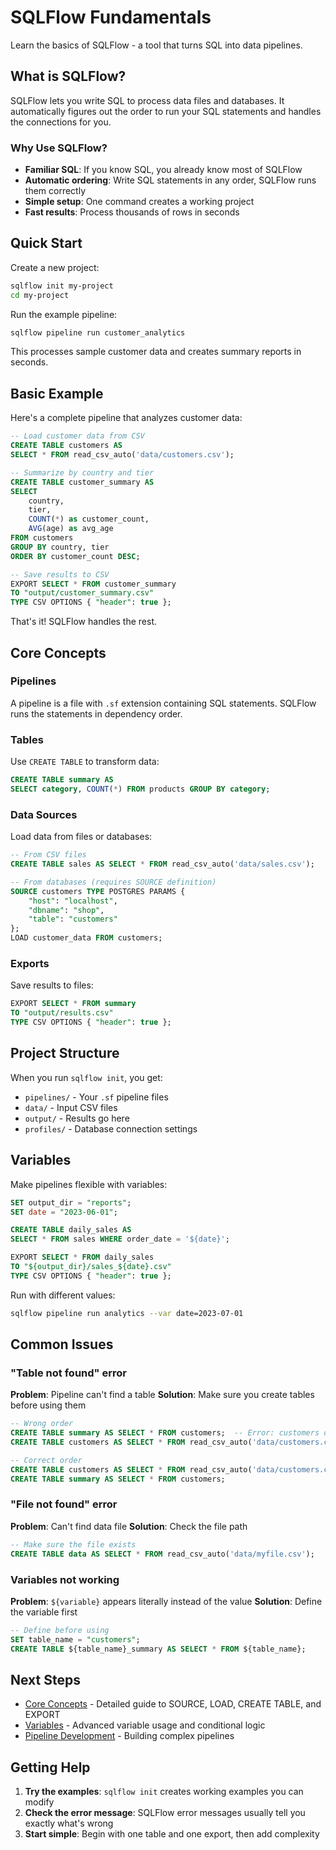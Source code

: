 # SQLFlow Fundamentals

Learn the basics of SQLFlow - a tool that turns SQL into data pipelines.

## What is SQLFlow?

SQLFlow lets you write SQL to process data files and databases. It automatically figures out the order to run your SQL statements and handles the connections for you.

### Why Use SQLFlow?
- **Familiar SQL**: If you know SQL, you already know most of SQLFlow
- **Automatic ordering**: Write SQL statements in any order, SQLFlow runs them correctly
- **Simple setup**: One command creates a working project
- **Fast results**: Process thousands of rows in seconds

## Quick Start

Create a new project:
```bash
sqlflow init my-project
cd my-project
```

Run the example pipeline:
```bash
sqlflow pipeline run customer_analytics
```

This processes sample customer data and creates summary reports in seconds.

## Basic Example

Here's a complete pipeline that analyzes customer data:

```sql
-- Load customer data from CSV
CREATE TABLE customers AS
SELECT * FROM read_csv_auto('data/customers.csv');

-- Summarize by country and tier
CREATE TABLE customer_summary AS
SELECT 
    country,
    tier,
    COUNT(*) as customer_count,
    AVG(age) as avg_age
FROM customers
GROUP BY country, tier
ORDER BY customer_count DESC;

-- Save results to CSV
EXPORT SELECT * FROM customer_summary
TO "output/customer_summary.csv"
TYPE CSV OPTIONS { "header": true };
```

That's it! SQLFlow handles the rest.

## Core Concepts

### Pipelines
A pipeline is a file with `.sf` extension containing SQL statements. SQLFlow runs the statements in dependency order.

### Tables
Use `CREATE TABLE` to transform data:
```sql
CREATE TABLE summary AS
SELECT category, COUNT(*) FROM products GROUP BY category;
```

### Data Sources
Load data from files or databases:
```sql
-- From CSV files
CREATE TABLE sales AS SELECT * FROM read_csv_auto('data/sales.csv');

-- From databases (requires SOURCE definition)
SOURCE customers TYPE POSTGRES PARAMS {
    "host": "localhost",
    "dbname": "shop", 
    "table": "customers"
};
LOAD customer_data FROM customers;
```

### Exports
Save results to files:
```sql
EXPORT SELECT * FROM summary
TO "output/results.csv"
TYPE CSV OPTIONS { "header": true };
```

## Project Structure

When you run `sqlflow init`, you get:
- `pipelines/` - Your `.sf` pipeline files
- `data/` - Input CSV files  
- `output/` - Results go here
- `profiles/` - Database connection settings

## Variables

Make pipelines flexible with variables:

```sql
SET output_dir = "reports";
SET date = "2023-06-01";

CREATE TABLE daily_sales AS
SELECT * FROM sales WHERE order_date = '${date}';

EXPORT SELECT * FROM daily_sales
TO "${output_dir}/sales_${date}.csv"
TYPE CSV OPTIONS { "header": true };
```

Run with different values:
```bash
sqlflow pipeline run analytics --var date=2023-07-01
```

## Common Issues

### "Table not found" error
**Problem**: Pipeline can't find a table
**Solution**: Make sure you create tables before using them

```sql
-- Wrong order
CREATE TABLE summary AS SELECT * FROM customers;  -- Error: customers doesn't exist yet
CREATE TABLE customers AS SELECT * FROM read_csv_auto('data/customers.csv');

-- Correct order  
CREATE TABLE customers AS SELECT * FROM read_csv_auto('data/customers.csv');
CREATE TABLE summary AS SELECT * FROM customers;
```

### "File not found" error
**Problem**: Can't find data file
**Solution**: Check the file path

```sql
-- Make sure the file exists
CREATE TABLE data AS SELECT * FROM read_csv_auto('data/myfile.csv');
```

### Variables not working
**Problem**: `${variable}` appears literally instead of the value
**Solution**: Define the variable first

```sql
-- Define before using
SET table_name = "customers";
CREATE TABLE ${table_name}_summary AS SELECT * FROM ${table_name};
```

## Next Steps

- [Core Concepts](core-concepts.md) - Detailed guide to SOURCE, LOAD, CREATE TABLE, and EXPORT
- [Variables](variables.md) - Advanced variable usage and conditional logic
- [Pipeline Development](../pipelines/README.md) - Building complex pipelines

## Getting Help

1. **Try the examples**: `sqlflow init` creates working examples you can modify
2. **Check the error message**: SQLFlow error messages usually tell you exactly what's wrong
3. **Start simple**: Begin with one table and one export, then add complexity 